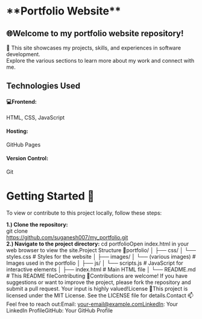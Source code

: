 <h1>**Portfolio Website**</h1>
<h2>🌐Welcome to my portfolio website repository! </h2>
            🎉 This site showcases my projects, skills, and experiences in software development.<br>
            Explore the various sections to learn more about my work and connect with me.
<h2>Technologies Used </h2>
            <h4>💻Frontend:</h4>
                        HTML, CSS, JavaScript
            <h4>Hosting:</h4>
                        GitHub Pages
            <h4>Version Control:</h4>
                        Git
<h1>Getting Started 🚀</h1>
            To view or contribute to this project locally, follow these steps:

**1.) Clone the repository:** <br>
            git clone <br>
            https://github.com/suganesh007/my_portfolio.git<br>
**2.) Navigate to the project directory:**
            cd portfolioOpen index.html in your web browser to view the site.Project Structure 📁portfolio/
│
├── css/
│   └── styles.css         # Styles for the website
│
├── images/
│   └── (various images)   # Images used in the portfolio
│
├── js/
│   └── scripts.js         # JavaScript for interactive elements
│
├── index.html             # Main HTML file
│
└── README.md              # This README fileContributing 🤝Contributions are welcome! If you have suggestions or want to improve the project, please fork the repository and submit a pull request. Your input is highly valued!License 📜This project is licensed under the MIT License. See the LICENSE file for details.Contact 📫Feel free to reach out:Email: your-email@example.comLinkedIn: Your LinkedIn ProfileGitHub: Your GitHub Profile
